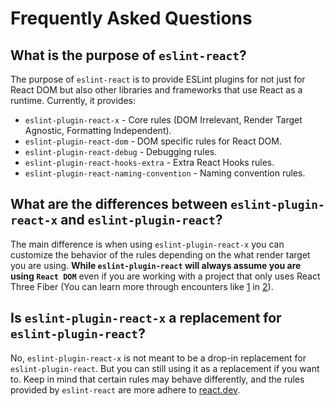 # Frequently Asked Questions

## What is the purpose of `eslint-react`?

The purpose of `eslint-react` is to provide ESLint plugins for not just for React DOM but also other libraries and frameworks that use React as a runtime. Currently, it provides:

- `eslint-plugin-react-x` - Core rules (DOM Irrelevant, Render Target Agnostic, Formatting Independent).
- `eslint-plugin-react-dom` - DOM specific rules for React DOM.
- `eslint-plugin-react-debug` - Debugging rules.
- `eslint-plugin-react-hooks-extra` - Extra React Hooks rules.
- `eslint-plugin-react-naming-convention` - Naming convention rules.

## What are the differences between `eslint-plugin-react-x` and `eslint-plugin-react`?

The main difference is when using `eslint-plugin-react-x` you can customize the behavior of the rules depending on the what render target you are using. **While `eslint-plugin-react` will always assume you are using `React DOM`** even if you are working with a project that only uses React Three Fiber (You can learn more through encounters like [1] in [2]).

## Is `eslint-plugin-react-x` a replacement for `eslint-plugin-react`?

No, `eslint-plugin-react-x` is not meant to be a drop-in replacement for `eslint-plugin-react`. But you can still using it as a replacement if you want to. Keep in mind that certain rules may behave differently, and the rules provided by `eslint-react` are more adhere to [react.dev](https://react.dev/).

[1]: https://github.com/pmndrs/react-three-fiber/discussions/2487
[2]: https://github.com/jsx-eslint/eslint-plugin-react/issues/3423#issuecomment-1930936266
